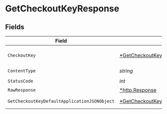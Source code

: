 # GetCheckoutKeyResponse


## Fields

| Field                                                                                                    | Type                                                                                                     | Required                                                                                                 | Description                                                                                              |
| -------------------------------------------------------------------------------------------------------- | -------------------------------------------------------------------------------------------------------- | -------------------------------------------------------------------------------------------------------- | -------------------------------------------------------------------------------------------------------- |
| `CheckoutKey`                                                                                            | [*GetCheckoutKeyCheckoutKey](../../models/operations/getcheckoutkeycheckoutkey.md)                       | :heavy_minus_sign:                                                                                       | The checkout key.                                                                                        |
| `ContentType`                                                                                            | *string*                                                                                                 | :heavy_check_mark:                                                                                       | N/A                                                                                                      |
| `StatusCode`                                                                                             | *int*                                                                                                    | :heavy_check_mark:                                                                                       | N/A                                                                                                      |
| `RawResponse`                                                                                            | [*http.Response](https://pkg.go.dev/net/http#Response)                                                   | :heavy_minus_sign:                                                                                       | N/A                                                                                                      |
| `GetCheckoutKeyDefaultApplicationJSONObject`                                                             | [*GetCheckoutKeyDefaultApplicationJSON](../../models/operations/getcheckoutkeydefaultapplicationjson.md) | :heavy_minus_sign:                                                                                       | Error response.                                                                                          |